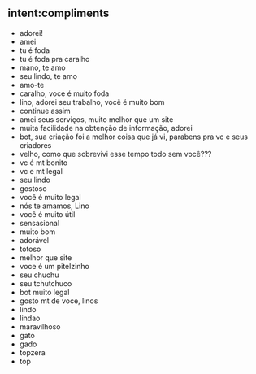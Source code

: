 ## intent:compliments
- adorei!
- amei
- tu é foda
- tu é foda pra caralho
- mano, te amo
- seu lindo, te amo
- amo-te
- caralho, voce é muito foda
- lino, adorei seu trabalho, você é muito bom
- continue assim
- amei seus serviços, muito melhor que um site
- muita facilidade na obtenção de informação, adorei
- bot, sua criação foi a melhor coisa que já vi, parabens pra vc e seus criadores
- velho, como que sobrevivi esse tempo todo sem você???
- vc é mt bonito
- vc e mt legal
- seu lindo
- gostoso
- você é muito legal
- nós te amamos, Lino
- você é muito útil
- sensasional
- muito bom
- adorável
- totoso
- melhor que site
- voce é um pitelzinho
- seu chuchu
- seu tchutchuco
- bot muito legal
- gosto mt de voce, linos
- lindo
- lindao
- maravilhoso
- gato
- gado
- topzera
- top
